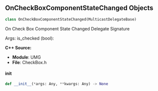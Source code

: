 ## OnCheckBoxComponentStateChanged Objects

```python
class OnCheckBoxComponentStateChanged(MulticastDelegateBase)
```

On Check Box Component State Changed  Delegate Signature

Args:
    is_checked (bool):

**C++ Source:**

- **Module**: UMG
- **File**: CheckBox.h

<a id="unreal.OnCheckBoxComponentStateChanged.__init__"></a>

#### __init__

```python
def __init__(*args: Any, **kwargs: Any) -> None
```

<a id="unreal.OnConstructEvent"></a>